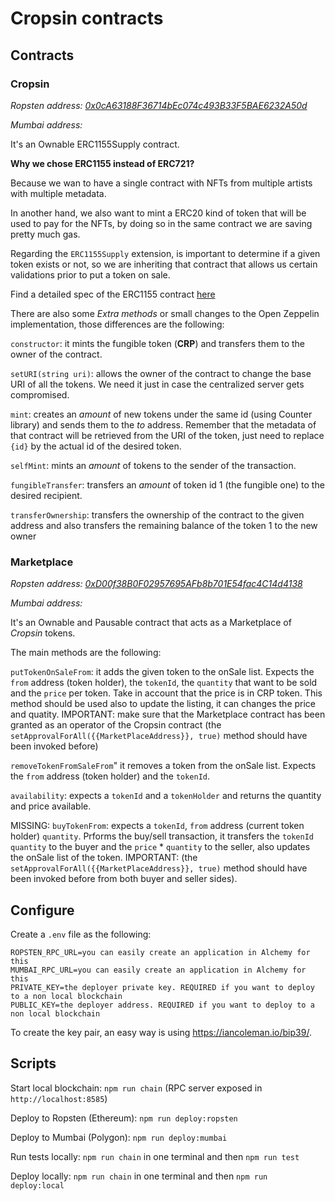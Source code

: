 # Cropsin contracts

## Contracts

### Cropsin

_Ropsten address: [0x0cA63188F36714bEc074c493B33F5BAE6232A50d](https://ropsten.etherscan.io/address/0x0cA63188F36714bEc074c493B33F5BAE6232A50d)_

_Mumbai address: []()_

It's an Ownable ERC1155Supply contract.

**Why we chose ERC1155 instead of ERC721?**

Because we wan to have a single contract with NFTs from multiple artists with multiple metadata.

In another hand, we also want to mint a ERC20 kind of token that will be used to pay for the NFTs, by doing so in the same contract we are saving pretty much gas.

Regarding the `ERC1155Supply` extension, is important to determine if a given token exists or not, so we are inheriting that contract that allows us certain validations prior to put a token on sale.

Find a detailed spec of the ERC1155 contract [here](https://docs.openzeppelin.com/contracts/3.x/api/token/erc1155)

There are also some *Extra methods* or small changes to the Open Zeppelin implementation, those differences are the following:

`constructor`: it mints the fungible token (**CRP**) and transfers them to the owner of the contract.

`setURI(string uri)`: allows the owner of the contract to change the base URI of all the tokens. We need it just in case the centralized server gets compromised.

`mint`: creates an *amount* of new tokens under the same id (using Counter library) and sends them to the *to* address. Remember that the metadata of that contract will be retrieved from the URI of the token, just need to replace `{id}` by the actual id of the desired token.

`selfMint`: mints an *amount* of tokens to the sender of the transaction.

`fungibleTransfer`: transfers an *amount* of token id 1 (the fungible one) to the desired recipient.

`transferOwnership`: transfers the ownership of the contract to the given address and also transfers the remaining balance of the token 1 to the new owner

### Marketplace

_Ropsten address: [0xD00f38B0F02957695AFb8b701E54fac4C14d4138](https://ropsten.etherscan.io/address/0xD00f38B0F02957695AFb8b701E54fac4C14d4138)_

_Mumbai address: []()_

It's an Ownable and Pausable contract that acts as a Marketplace of _Cropsin_ tokens.

The main methods are the following:

`putTokenOnSaleFrom`: it adds the given token to the onSale list. Expects the `from` address (token holder), the `tokenId`, the `quantity` that want to be sold and the `price` per token. Take in account that the price is in CRP token. This method should be used also to update the listing, it can changes the price and quatity. IMPORTANT: make sure that the Marketplace contract has been granted as an operator of the Cropsin contract (the `setApprovalForAll({{MarketPlaceAddress}}, true)` method should have been invoked before)

`removeTokenFromSaleFrom`" it removes a token from the onSale list. Expects the `from` address (token holder) and the `tokenId`.

`availability`: expects a `tokenId` and a `tokenHolder` and returns the quantity and price available.

MISSING: `buyTokenFrom`: expects a `tokenId`, `from` address (current token holder) `quantity`. Prforms the buy/sell transaction, it transfers the `tokenId` `quantity` to the buyer and the `price` * `quantity` to the seller, also updates the onSale list of the token. IMPORTANT: (the `setApprovalForAll({{MarketPlaceAddress}}, true)` method should have been invoked before from both buyer and seller sides).


## Configure

Create a `.env` file as the following:

```
ROPSTEN_RPC_URL=you can easily create an application in Alchemy for this
MUMBAI_RPC_URL=you can easily create an application in Alchemy for this
PRIVATE_KEY=the deployer private key. REQUIRED if you want to deploy to a non local blockchain
PUBLIC_KEY=the deployer address. REQUIRED if you want to deploy to a non local blockchain
```

To create the key pair, an easy way is using https://iancoleman.io/bip39/.

## Scripts

Start local blockchain: `npm run chain` (RPC server exposed in `http://localhost:8585`)

Deploy to Ropsten (Ethereum): `npm run deploy:ropsten`

Deploy to Mumbai (Polygon): `npm run deploy:mumbai`

Run tests locally: `npm run chain` in one terminal and then `npm run test`

Deploy locally: `npm run chain` in one terminal and then `npm run deploy:local`